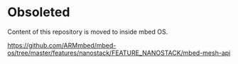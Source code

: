 # Obsoleted

Content of this repository is moved to inside mbed OS.

https://github.com/ARMmbed/mbed-os/tree/master/features/nanostack/FEATURE_NANOSTACK/mbed-mesh-api

